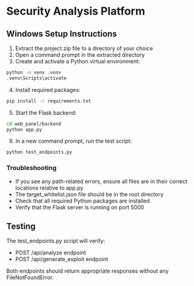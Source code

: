# Security Analysis Platform

## Windows Setup Instructions

1. Extract the project.zip file to a directory of your choice
2. Open a command prompt in the extracted directory
3. Create and activate a Python virtual environment:
```bash
python -m venv .venv
.venv\Scripts\activate
```

4. Install required packages:
```bash
pip install -r requirements.txt
```

5. Start the Flask backend:
```bash
cd web_panel/backend
python app.py
```

6. In a new command prompt, run the test script:
```bash
python test_endpoints.py
```

### Troubleshooting
- If you see any path-related errors, ensure all files are in their correct locations relative to app.py
- The target_whitelist.json file should be in the root directory
- Check that all required Python packages are installed
- Verify that the Flask server is running on port 5000

## Testing
The test_endpoints.py script will verify:
- POST /api/analyze endpoint
- POST /api/generate_exploit endpoint

Both endpoints should return appropriate responses without any FileNotFoundError.

